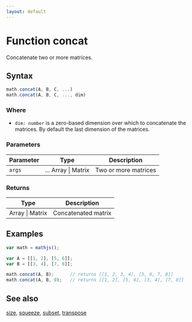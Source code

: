 ```yaml
---
layout: default
---
```


# Function concat

Concatenate two or more matrices.


## Syntax

```js
math.concat(A, B, C, ...)
math.concat(A, B, C, ..., dim)
```

### Where

- `dim: number` is a zero-based dimension over which to concatenate the matrices.
  By default the last dimension of the matrices.

### Parameters

Parameter | Type | Description
--------- | ---- | -----------
`args` | ... Array &#124; Matrix | Two or more matrices

### Returns

Type | Description
---- | -----------
Array &#124; Matrix | Concatenated matrix


## Examples

```js
var math = mathjs();

var A = [[1, 2], [5, 6]];
var B = [[3, 4], [7, 8]];

math.concat(A, B);      // returns [[1, 2, 3, 4], [5, 6, 7, 8]]
math.concat(A, B, 0);   // returns [[1, 2], [5, 6], [3, 4], [7, 8]]
```


## See also

[size](size.html),
[squeeze](squeeze.html),
[subset](subset.html),
[transpose](transpose.html)


<!-- Note: This file is automatically generated from source code comments. Changes made in this file will be overridden. -->

